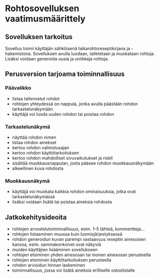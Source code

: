 # Rohtosovelluksen vaatimusmäärittely

## Sovelluksen tarkoitus
Sovellus toimii käyttäjän sähköisenä taikarohtoreseptikirjana ja -hakemistona. Sovelluksen avulla luodaan, talletetaan ja muokataan rohtoja. Lisäksi voidaan generoida uusia ja uniikkeja rohtoja.

## Perusversion tarjoama toiminnallisuus
### Päävalikko
* listaa tallennetut rohdot
* rohtojen yhteydessä on nappula, jonka avulla päästään rohdon tarkastelunäkymään
* käyttäjä voi luoda uuden rohdon tai poistaa rohdon

### Tarkastelunäkymä
* näyttää rohdon nimen
* listaa rohdon ainekset
* kertoo rohdon valmistusajan
* kertoo rohdon käyttötarkoituksen
* kertoo rohdon  mahdolliset sivuvaikutukset ja riskit
* sisältää muokkausnappulan, josta pääsee rohdon muokkausnäkymään
* alkeellinen kuva rohdosta

### Muokkausnäkymä
* käyttäjä voi muokata kaikkia rohdon ominaisuuksia, jotka ovat tarkastelunäkymässä
* lisäksi voidaan lisätä tai poistaa aineksia rohdosta

## Jatkokehitysideoita
* rohtojen arvostelutoiminnallisuus, esim. 1-5 tähteä, kommentteja...
* rohtojen listaaminen muussa kuin luomisjärjestyksessä
* rohdon generoidun kuvan parempi vastaavuus reseptin ainesosien kanssa, esim. sammakonkoivet ovat näkyviä
* muiden käyttäjien lisääminen sovellukseen
* rohtojen etsiminen yhden ainesosan tai monen ainesosan perusteella
* rohtojen etsiminen käyttötarkoituksen perusteella
* rohdon arvioidun hinnan laskeminen
* toiminnallisuus, jossa voi lisätä aineksia erilliselle ostoslistalle
